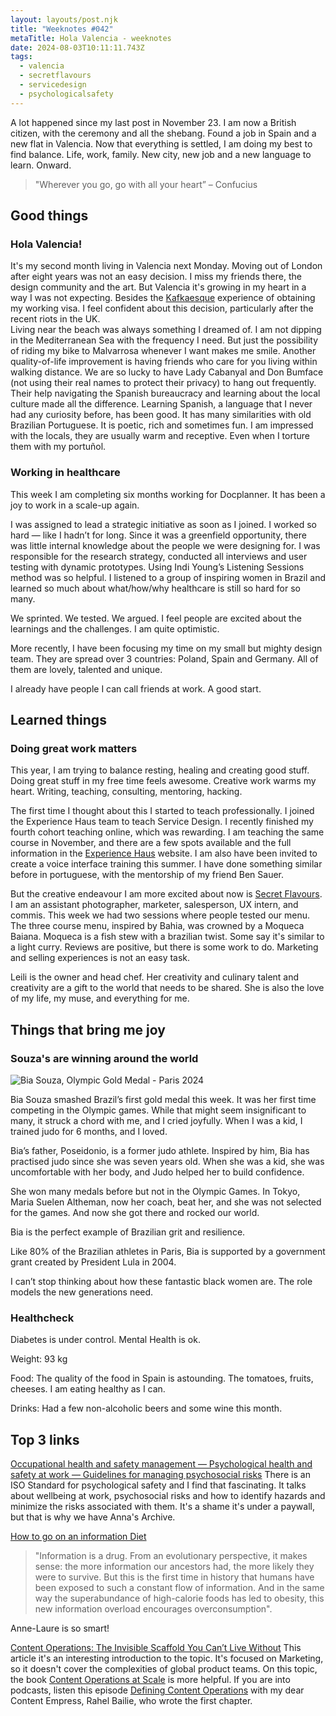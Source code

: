 ```yaml
---
layout: layouts/post.njk
title: "Weeknotes #042"
metaTitle: Hola Valencia - weeknotes
date: 2024-08-03T10:11:11.743Z
tags:
  - valencia
  - secretflavours
  - servicedesign
  - psychologicalsafety
---
```

A lot happened since my last post in November 23. I am now a British citizen, with the ceremony and all the shebang. Found a job in Spain and a new flat in Valencia. Now that everything is settled, I am doing my best to find balance. Life, work, family. New city, new job and a new language to learn. Onward.          

> "Wherever you go, go with all your heart”
 – Confucius

## Good things

### Hola Valencia!

It's my second month living in Valencia next Monday. Moving out of London after eight years was not an easy decision. I miss my friends there, the design community and the art. But Valencia it's growing  in my heart in a way I was not expecting. 
Besides the [Kafkaesque](https://www.youtube.com/watch?v=myh_GWyliXU) experience of obtaining my working visa. I feel confident about this decision, particularly after the recent riots in the UK.     
Living near the beach was always something I dreamed of. I am not dipping in the Mediterranean Sea with the frequency I need. But just the possibility of riding my bike to Malvarrosa whenever I want makes me smile. 
Another quality-of-life improvement is having friends who care for you living within walking distance. We are so lucky to have Lady Cabanyal and Don Bumface (not using their real names to protect their privacy) to hang out frequently. Their help navigating the Spanish bureaucracy and learning about the local culture made all the difference. 
Learning Spanish, a language that I never had any curiosity before, has been good. It has many similarities with old Brazilian Portuguese. It is poetic, rich and sometimes fun. I am impressed with the locals, they are usually warm and receptive. Even when I torture them with my portuñol.  

### Working in healthcare 

This week I am completing six months working for Docplanner. It has been a joy to work in a scale-up again.   

I was assigned to lead a strategic initiative as soon as I joined. I worked so hard — like I hadn’t for long. Since it was a greenfield opportunity, there was little internal knowledge about the people we were designing for. I was responsible for the research strategy, conducted all interviews and user testing with dynamic prototypes. Using Indi Young’s Listening Sessions method was so helpful. I listened to a group of inspiring women in Brazil and learned so much about what/how/why healthcare is still so hard for so many. 

We sprinted. We tested. We argued. I feel people are excited about the learnings and the challenges. I am quite optimistic.  

More recently, I have been focusing my time on my small but mighty design team. They are spread over 3 countries: Poland, Spain and Germany. All of them are lovely, talented and unique.    

I already have people I can call friends at work. A good start. 


## Learned things
### Doing great work matters

This year, I am trying to balance resting, healing and creating good stuff. Doing great stuff in my free time feels awesome. Creative work warms my heart. Writing, teaching, consulting, mentoring, hacking.    

The first time I thought about this I started to teach professionally. I joined the Experience Haus team to teach Service Design. I recently finished my fourth cohort teaching online, which was rewarding. I am teaching the same course in November, and there are a few spots available and the full information in the [Experience Haus](https://experiencehaus.com/course/service-design-online-course/) website. I am also have been invited to create a voice interface training this summer. I have done something similar before in portuguese, with the mentorship of my friend Ben Sauer.    

But the creative endeavour I am more excited about now is [Secret Flavours](https://www.secretflavours.com). I am an assistant photographer, marketer, salesperson, UX intern, and commis. This week we had two sessions where people tested our menu. The three course menu, inspired by Bahia, was crowned by a Moqueca Baiana. Moqueca is a fish stew with a brazilian twist. Some say it's similar to a light curry. Reviews are positive, but there is some work to do. Marketing and selling experiences is not an easy task.       

Leili is the owner and head chef. Her creativity and culinary talent and creativity are a gift to the world that needs to be shared. She is also the love of my life, my muse, and everything for me.     
    
## Things that bring me joy

### Souza's are winning around the world 

![Bia Souza, Olympic Gold Medal - Paris 2024](/images/biasouza.jpeg "Bia Souza, olympic athlete, celebrates her victory in Paris")

Bia Souza smashed Brazil’s first gold medal this week. It was her first time competing in the Olympic games. While that might seem insignificant to many, it struck a chord with me, and I cried joyfully. When I was a kid, I trained judo for 6 months, and I loved. 

Bia’s father, Poseidonio, is a former judo athlete. Inspired by him, Bia has practised judo since she was seven years old. When she was a kid, she was uncomfortable with her body, and Judo helped her to build confidence. 

She won many medals before but not in the Olympic Games. In Tokyo, Maria Suelen Altheman, now her coach, beat her, and she was not selected for the games. And now she got there and rocked our world.

Bia is the perfect example of Brazilian grit and resilience. 

Like 80% of the Brazilian athletes in Paris, Bia is supported by a government grant created by President Lula in 2004. 

I can’t stop thinking about how these fantastic black women are. The role models the new generations need. 

### Healthcheck

Diabetes is under control. Mental Health is ok. 

Weight: 93 kg

Food: The quality of the food in Spain is astounding. The tomatoes, fruits, cheeses. I am eating healthy as I can.  

Drinks: Had a few non-alcoholic beers and some wine this month. 

## Top 3 links

[Occupational health and safety management — Psychological health and safety at work — Guidelines for managing psychosocial risks](https://www.iso.org/standard/64283.html)
There is an ISO Standard for psychological safety and I find that fascinating. It talks about wellbeing at work, psychosocial risks and how to identify hazards and minimize the risks associated with them. It's a shame it's under a paywall, but that is why we have Anna's Archive. 

[How to go on an information Diet](https://nesslabs.com/information-diet)
> "Information is a drug. From an evolutionary perspective, it makes sense: the more information our ancestors had, the more likely they were to survive. But this is the first time in history that humans have been exposed to such a constant flow of information. And in the same way the superabundance of high-calorie foods has led to obesity, this new information overload encourages overconsumption". 

Anne-Laure is so smart!   

[Content Operations: The Invisible Scaffold You Can’t Live Without](https://www.fenwick.media/all-blog-posts/what-is-content-operations)
This article it's an interesting introduction to the topic. It's focused on Marketing, so it doesn't cover the complexities of global product teams. On this topic, the book [Content Operations at Scale](https://publishing.vt.edu/site/books/e/10.21061/content_operations_evia/) is more helpful. If you are into podcasts, listen this episode [Defining Content Operations](https://player.captivate.fm/episode/18c97655-adef-4e9e-a489-54b16f272253) with my dear Content Empress, Rahel Bailie, who wrote the first chapter. 
